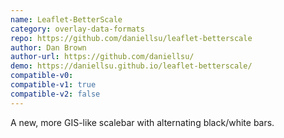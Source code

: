 ```yaml
---
name: Leaflet-BetterScale
category: overlay-data-formats
repo: https://github.com/daniellsu/leaflet-betterscale
author: Dan Brown
author-url: https://github.com/daniellsu/
demo: https://daniellsu.github.io/leaflet-betterscale/
compatible-v0:
compatible-v1: true
compatible-v2: false
---
```


A new, more GIS-like scalebar with alternating black/white bars.
